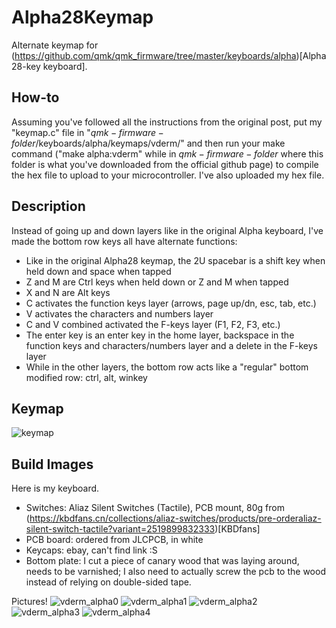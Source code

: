 # Alpha28Keymap
Alternate keymap for (https://github.com/qmk/qmk_firmware/tree/master/keyboards/alpha)[Alpha 28-key keyboard].

## How-to
Assuming you've followed all the instructions from the original post, put my "keymap.c" file in "$qmk-firmware-folder$/keyboards/alpha/keymaps/vderm/" and then run your make command ("make alpha:vderm" while in $qmk-firmware-folder$ where this folder is what you've downloaded from the official github page) to compile the hex file to upload to your microcontroller. I've also uploaded my hex file.

## Description
Instead of going up and down layers like in the original Alpha keyboard, I've made the bottom row keys all have alternate functions:
+ Like in the original Alpha28 keymap, the 2U spacebar is a shift key when held down and space when tapped
+ Z and M are Ctrl keys when held down or Z and M when tapped
+ X and N are Alt keys
+ C activates the function keys layer (arrows, page up/dn, esc, tab, etc.)
+ V activates the characters and numbers layer
+ C and V combined activated the F-keys layer (F1, F2, F3, etc.)
+ The enter key is an enter key in the home layer, backspace in the function keys and characters/numbers layer and a delete in the F-keys layer
+ While in the other layers, the bottom row acts like a "regular" bottom modified row: ctrl, alt, winkey

## Keymap
![keymap](https://imgur.com/W7O5yhC.jpg)

## Build Images
Here is my keyboard. 
+ Switches: Aliaz Silent Switches (Tactile), PCB mount, 80g from (https://kbdfans.cn/collections/aliaz-switches/products/pre-orderaliaz-silent-switch-tactile?variant=2519899832333)[KBDfans]
+ PCB board: ordered from JLCPCB, in white
+ Keycaps: ebay, can't find link :S
+ Bottom plate: I cut a piece of canary wood that was laying around, needs to be varnished; I also need to actually screw the pcb to the wood instead of relying on double-sided tape.

Pictures!
![vderm_alpha0](https://imgur.com/MjjoVtr.jpg)
![vderm_alpha1](https://imgur.com/mIFu9WV.jpg)
![vderm_alpha2](https://imgur.com/A70Iemw.jpg)
![vderm_alpha3](https://imgur.com/eYljPWh.jpg)
![vderm_alpha4](https://imgur.com/OhUKowj.jpg)
